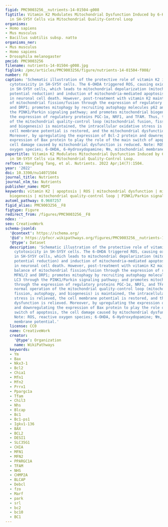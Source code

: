 ```yaml
---
figid: PMC9003256__nutrients-14-01504-g008
figtitle: Vitamin K2 Modulates Mitochondrial Dysfunction Induced by 6-Hydroxydopamine
  in SH-SY5Y Cells via Mitochondrial Quality-Control Loop
organisms:
- Homo sapiens
- Mus musculus
- Bacillus subtilis subsp. natto
organisms_ner:
- Mus musculus
- Homo sapiens
- Drosophila melanogaster
pmcid: PMC9003256
filename: nutrients-14-01504-g008.jpg
figlink: /pmc/articles/PMC9003256/figure/nutrients-14-01504-f008/
number: F8
caption: 'Schematic illustration of the protective role of vitamin K2 in 6-OHDA-induced
  cytotoxicity in SH-SY5Y cells. The 6-OHDA triggered ROS, causing oxidative stress
  in SH-SY5Y cells, which leads to mitochondrial depolarization (mitochondrial membrane
  potential reduction) and induction of mitochondria-mediated apoptosis, resulting
  in neuronal cell death. However, post-treatment with vitamin K2 maintains the balance
  of mitochondrial fission/fusion through the expression of regulatory proteins MFN1/2
  and DRP1; promotes mitophagy by recruiting autophagy molecules p62 and LC3 through
  the PINK1/Parkin signaling pathway; and promotes mitochondrial biogenesis through
  the expression of regulatory proteins PGC-1α, NRF1, and TFAM. Thus, the normal operation
  of the mitochondrial quality-control loop (mitochondrial fusion, fission, autophagy,
  and biogenesis) is maintained, the intracellular oxidative stress is relieved, the
  cell membrane potential is restored, and the mitochondrial dysfunction is relieved.
  Moreover, by upregulating the expression of Bcl-2 protein and downregulating the
  expression of Bax protein to play the role of the main switch of apoptosis, the
  cell damage caused by mitochondrial dysfunction is reduced. Note: ROS, reactive
  oxygen species; 6-OHDA, 6-Hydroxydopamine; Ψm, mitochondrial membrane potential.'
papertitle: Vitamin K2 Modulates Mitochondrial Dysfunction Induced by 6-Hydroxydopamine
  in SH-SY5Y Cells via Mitochondrial Quality-Control Loop.
reftext: Hengfang Tang, et al. Nutrients. 2022 Apr;14(7):1504.
year: '2022'
doi: 10.3390/nu14071504
journal_title: Nutrients
journal_nlm_ta: Nutrients
publisher_name: MDPI
keywords: vitamin K2 | apoptosis | ROS | mitochondrial dysfunction | mitophagy | mitochondrial
  biogenesis | mitochondrial quality-control loop | PINK1/Parkin signaling pathway
automl_pathway: 0.9607257
figid_alias: PMC9003256__F8
figtype: Figure
redirect_from: /figures/PMC9003256__F8
ndex: ''
seo: CreativeWork
schema-jsonld:
  '@context': https://schema.org/
  '@id': https://pfocr.wikipathways.org/figures/PMC9003256__nutrients-14-01504-g008.html
  '@type': Dataset
  description: 'Schematic illustration of the protective role of vitamin K2 in 6-OHDA-induced
    cytotoxicity in SH-SY5Y cells. The 6-OHDA triggered ROS, causing oxidative stress
    in SH-SY5Y cells, which leads to mitochondrial depolarization (mitochondrial membrane
    potential reduction) and induction of mitochondria-mediated apoptosis, resulting
    in neuronal cell death. However, post-treatment with vitamin K2 maintains the
    balance of mitochondrial fission/fusion through the expression of regulatory proteins
    MFN1/2 and DRP1; promotes mitophagy by recruiting autophagy molecules p62 and
    LC3 through the PINK1/Parkin signaling pathway; and promotes mitochondrial biogenesis
    through the expression of regulatory proteins PGC-1α, NRF1, and TFAM. Thus, the
    normal operation of the mitochondrial quality-control loop (mitochondrial fusion,
    fission, autophagy, and biogenesis) is maintained, the intracellular oxidative
    stress is relieved, the cell membrane potential is restored, and the mitochondrial
    dysfunction is relieved. Moreover, by upregulating the expression of Bcl-2 protein
    and downregulating the expression of Bax protein to play the role of the main
    switch of apoptosis, the cell damage caused by mitochondrial dysfunction is reduced.
    Note: ROS, reactive oxygen species; 6-OHDA, 6-Hydroxydopamine; Ψm, mitochondrial
    membrane potential.'
  license: CC0
  name: CreativeWork
  creator:
    '@type': Organization
    name: WikiPathways
  keywords:
  - Ym
  - Bax
  - Nkx3-1
  - Bcl2
  - Chia1
  - Mfn1
  - Mfn2
  - Prrx1
  - Ppargc1a
  - Tfam
  - Chil3
  - Nhs
  - Blcap
  - Bc1
  - Bc1-ps1
  - Igkv1-136
  - BAX
  - BCL2
  - DESI1
  - SLC35G1
  - CHIA
  - MFN1
  - MFN2
  - PPARGC1A
  - TFAM
  - NHS
  - CHMP2A
  - BLCAP
  - Debcl
  - fzo
  - Marf
  - park
  - srl
  - bc2
  - bc10
  - BC1
---
```

